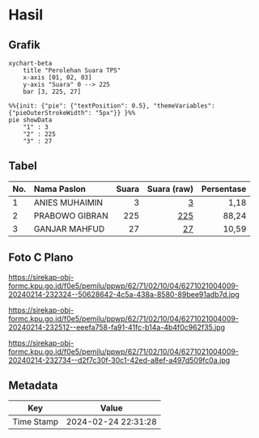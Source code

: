 # Hasil

## Grafik

```mermaid
xychart-beta
    title "Perolehan Suara TPS"
    x-axis [01, 02, 03]
    y-axis "Suara" 0 --> 225
    bar [3, 225, 27]
```

```mermaid
%%{init: {"pie": {"textPosition": 0.5}, "themeVariables": {"pieOuterStrokeWidth": "5px"}} }%%
pie showData
    "1" : 3
    "2" : 225
    "3" : 27
```

## Tabel

| No. | Nama Paslon    | Suara | Suara (raw) | Persentase |
|:--- |:-------------- | -----:| -----------:| ----------:|
| 1   | ANIES MUHAIMIN | 3     | [3][p-1]    | 1,18       |
| 2   | PRABOWO GIBRAN | 225   | [225][p-2]  | 88,24      |
| 3   | GANJAR MAHFUD  | 27    | [27][p-3]   | 10,59      |


[p-1]: https://github.com/gigit-pemilu/pemilu-2024-62-kalimantan-tengah/blob/main/pilpres/hitung-suara/sub/62-kalimantan-tengah/sub/71-kota-palangkaraya/sub/02-bukit-batu/sub/1004-tangkiling/sub/009-tps/sub/paslon-1.txt
[p-2]: https://github.com/gigit-pemilu/pemilu-2024-62-kalimantan-tengah/blob/main/pilpres/hitung-suara/sub/62-kalimantan-tengah/sub/71-kota-palangkaraya/sub/02-bukit-batu/sub/1004-tangkiling/sub/009-tps/sub/paslon-2.txt
[p-3]: https://github.com/gigit-pemilu/pemilu-2024-62-kalimantan-tengah/blob/main/pilpres/hitung-suara/sub/62-kalimantan-tengah/sub/71-kota-palangkaraya/sub/02-bukit-batu/sub/1004-tangkiling/sub/009-tps/sub/paslon-3.txt

## Foto C Plano

https://sirekap-obj-formc.kpu.go.id/f0e5/pemilu/ppwp/62/71/02/10/04/6271021004009-20240214-232324--50628642-4c5a-438a-8580-89bee91adb7d.jpg

https://sirekap-obj-formc.kpu.go.id/f0e5/pemilu/ppwp/62/71/02/10/04/6271021004009-20240214-232512--eeefa758-fa91-41fc-b14a-4b4f0c962f35.jpg

https://sirekap-obj-formc.kpu.go.id/f0e5/pemilu/ppwp/62/71/02/10/04/6271021004009-20240214-232734--d2f7c30f-30c1-42ed-a8ef-a497d509fc0a.jpg


## Metadata

| Key        | Value               |
| ---------- | ------------------- |
| Time Stamp | 2024-02-24 22:31:28 |




